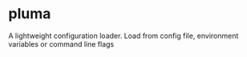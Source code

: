 # pluma
A lightweight configuration loader. Load from config file, environment variables or command line flags
